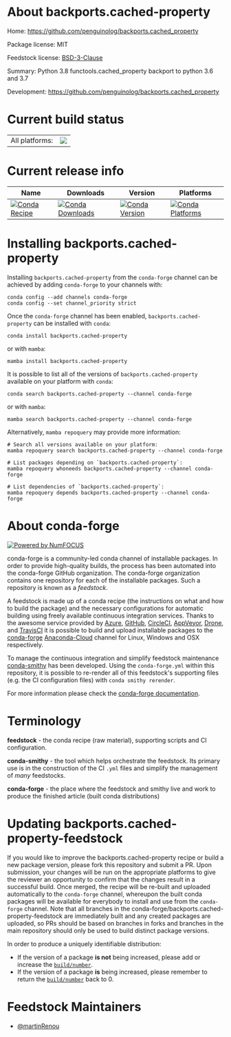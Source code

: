 About backports.cached-property
===============================

Home: https://github.com/penguinolog/backports.cached_property

Package license: MIT

Feedstock license: [BSD-3-Clause](https://github.com/conda-forge/backports.cached-property-feedstock/blob/main/LICENSE.txt)

Summary: Python 3.8 functools.cached_property backport to python 3.6 and 3.7

Development: https://github.com/penguinolog/backports.cached_property

Current build status
====================


<table><tr><td>All platforms:</td>
    <td>
      <a href="https://dev.azure.com/conda-forge/feedstock-builds/_build/latest?definitionId=11277&branchName=main">
        <img src="https://dev.azure.com/conda-forge/feedstock-builds/_apis/build/status/backports.cached-property-feedstock?branchName=main">
      </a>
    </td>
  </tr>
</table>

Current release info
====================

| Name | Downloads | Version | Platforms |
| --- | --- | --- | --- |
| [![Conda Recipe](https://img.shields.io/badge/recipe-backports.cached--property-green.svg)](https://anaconda.org/conda-forge/backports.cached-property) | [![Conda Downloads](https://img.shields.io/conda/dn/conda-forge/backports.cached-property.svg)](https://anaconda.org/conda-forge/backports.cached-property) | [![Conda Version](https://img.shields.io/conda/vn/conda-forge/backports.cached-property.svg)](https://anaconda.org/conda-forge/backports.cached-property) | [![Conda Platforms](https://img.shields.io/conda/pn/conda-forge/backports.cached-property.svg)](https://anaconda.org/conda-forge/backports.cached-property) |

Installing backports.cached-property
====================================

Installing `backports.cached-property` from the `conda-forge` channel can be achieved by adding `conda-forge` to your channels with:

```
conda config --add channels conda-forge
conda config --set channel_priority strict
```

Once the `conda-forge` channel has been enabled, `backports.cached-property` can be installed with `conda`:

```
conda install backports.cached-property
```

or with `mamba`:

```
mamba install backports.cached-property
```

It is possible to list all of the versions of `backports.cached-property` available on your platform with `conda`:

```
conda search backports.cached-property --channel conda-forge
```

or with `mamba`:

```
mamba search backports.cached-property --channel conda-forge
```

Alternatively, `mamba repoquery` may provide more information:

```
# Search all versions available on your platform:
mamba repoquery search backports.cached-property --channel conda-forge

# List packages depending on `backports.cached-property`:
mamba repoquery whoneeds backports.cached-property --channel conda-forge

# List dependencies of `backports.cached-property`:
mamba repoquery depends backports.cached-property --channel conda-forge
```


About conda-forge
=================

[![Powered by
NumFOCUS](https://img.shields.io/badge/powered%20by-NumFOCUS-orange.svg?style=flat&colorA=E1523D&colorB=007D8A)](https://numfocus.org)

conda-forge is a community-led conda channel of installable packages.
In order to provide high-quality builds, the process has been automated into the
conda-forge GitHub organization. The conda-forge organization contains one repository
for each of the installable packages. Such a repository is known as a *feedstock*.

A feedstock is made up of a conda recipe (the instructions on what and how to build
the package) and the necessary configurations for automatic building using freely
available continuous integration services. Thanks to the awesome service provided by
[Azure](https://azure.microsoft.com/en-us/services/devops/), [GitHub](https://github.com/),
[CircleCI](https://circleci.com/), [AppVeyor](https://www.appveyor.com/),
[Drone](https://cloud.drone.io/welcome), and [TravisCI](https://travis-ci.com/)
it is possible to build and upload installable packages to the
[conda-forge](https://anaconda.org/conda-forge) [Anaconda-Cloud](https://anaconda.org/)
channel for Linux, Windows and OSX respectively.

To manage the continuous integration and simplify feedstock maintenance
[conda-smithy](https://github.com/conda-forge/conda-smithy) has been developed.
Using the ``conda-forge.yml`` within this repository, it is possible to re-render all of
this feedstock's supporting files (e.g. the CI configuration files) with ``conda smithy rerender``.

For more information please check the [conda-forge documentation](https://conda-forge.org/docs/).

Terminology
===========

**feedstock** - the conda recipe (raw material), supporting scripts and CI configuration.

**conda-smithy** - the tool which helps orchestrate the feedstock.
                   Its primary use is in the construction of the CI ``.yml`` files
                   and simplify the management of *many* feedstocks.

**conda-forge** - the place where the feedstock and smithy live and work to
                  produce the finished article (built conda distributions)


Updating backports.cached-property-feedstock
============================================

If you would like to improve the backports.cached-property recipe or build a new
package version, please fork this repository and submit a PR. Upon submission,
your changes will be run on the appropriate platforms to give the reviewer an
opportunity to confirm that the changes result in a successful build. Once
merged, the recipe will be re-built and uploaded automatically to the
`conda-forge` channel, whereupon the built conda packages will be available for
everybody to install and use from the `conda-forge` channel.
Note that all branches in the conda-forge/backports.cached-property-feedstock are
immediately built and any created packages are uploaded, so PRs should be based
on branches in forks and branches in the main repository should only be used to
build distinct package versions.

In order to produce a uniquely identifiable distribution:
 * If the version of a package **is not** being increased, please add or increase
   the [``build/number``](https://docs.conda.io/projects/conda-build/en/latest/resources/define-metadata.html#build-number-and-string).
 * If the version of a package **is** being increased, please remember to return
   the [``build/number``](https://docs.conda.io/projects/conda-build/en/latest/resources/define-metadata.html#build-number-and-string)
   back to 0.

Feedstock Maintainers
=====================

* [@martinRenou](https://github.com/martinRenou/)

